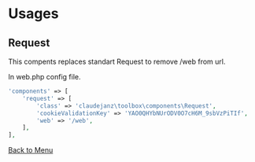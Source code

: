 Usages
======

Request  
----------

This compents replaces standart Request to remove /web from url.

In web.php config file.
```php
'components' => [
    'request' => [
        'class' => 'claudejanz\toolbox\components\Request',
        'cookieValidationKey' => 'YAO0QHYbNUrODV0O7cH6M_9sbVzPiTIf',
        'web' => '/web',
    ],
],
```

[Back to Menu](README.md)